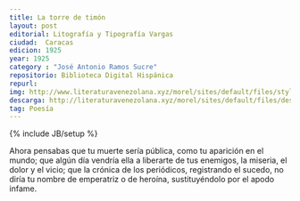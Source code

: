 ```yaml
---
title: La torre de timón
layout: post
editorial: Litografía y Tipografía Vargas
ciudad:  Caracas
edicion: 1925
year: 1925
category : "José Antonio Ramos Sucre"
repositorio: Biblioteca Digital Hispánica
repurl: 
img: http://www.literaturavenezolana.xyz/morel/sites/default/files/styles/portada_monocroma/public/2018-08/jose_antonio_ramos_sucre_la_torre_de_timon_literatura_venezolana.jpg?itok=bunEHQ8T
descarga: http://literaturavenezolana.xyz/morel/sites/default/files/descargas/jose_antonio_ramos_sucre_la_torre_de_timon_literatura_venezolana.pdf
tag: Poesía
---
```

{% include JB/setup %}

Ahora pensabas que tu muerte sería pública, como tu aparición en el mundo; que algún día vendría ella a liberarte de tus enemigos, la miseria, el dolor y el vicio; que la crónica de los periódicos, registrando el sucedo, no diría tu nombre de emperatriz o de heroína, sustituyéndolo por el apodo infame.